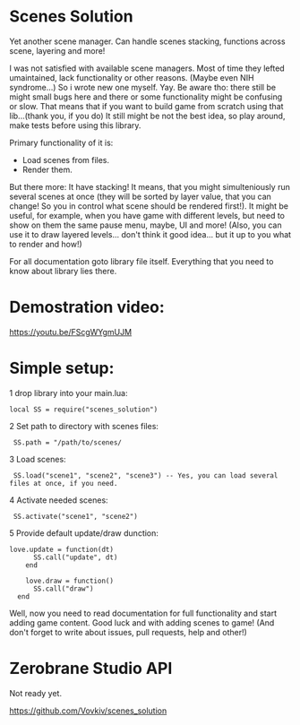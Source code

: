 # Scenes Solution
Yet another scene manager.
Can handle scenes stacking, functions across scene, layering and more!

I was not satisfied with available scene managers.
Most of time they lefted umaintained, lack functionality or other reasons.
(Maybe even NIH syndrome...)
So i wrote new one myself. Yay.
Be aware tho: there still be might small bugs here and there or some functionality might be confusing or slow.
That means that if you want to build game from scratch using that lib...(thank you, if you do)
It still might be not the best idea, so play around, make tests before using this library.

Primary functionality of it is:
* Load scenes from files.
* Render them.

But there more:
It have stacking!
It means, that you might simulteniously run several scenes at once (they will be sorted by layer value, that you can change! So you in control what scene should be rendered first!).
It might be useful, for example, when you have game with different levels, but need to show on them the same pause menu, maybe, UI and more!
(Also, you can use it to draw layered levels... don't think it good idea... but it up to you what to render and how!)

For all documentation goto library file itself.
Everything that you need to know about library lies there.

# Demostration video:

https://youtu.be/FScgWYgmUJM

# Simple setup:

1 drop library into your main.lua:

``` local SS = require("scenes_solution") ```

2 Set path to directory with scenes files:

``` SS.path = "/path/to/scenes/```

3 Load scenes:

``` SS.load("scene1", "scene2", "scene3") -- Yes, you can load several files at once, if you need.```

4 Activate needed scenes:

``` SS.activate("scene1", "scene2")```

5 Provide default update/draw dunction:

```
love.update = function(dt)
      SS.call("update", dt)
    end
    
    love.draw = function()
      SS.call("draw")
  end
```
Well, now you need to read documentation for full functionality and start adding game content.
Good luck and with adding scenes to game!
(And don't forget to write about issues, pull requests, help and other!)

# Zerobrane Studio API

Not ready yet.

https://github.com/Vovkiv/scenes_solution
